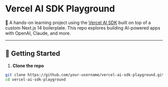 # Vercel AI SDK Playground

🧪 A hands-on learning project using the [Vercel AI SDK](https://sdk.vercel.ai) built on top of a custom Next.js 14 boilerplate. This repo explores building AI-powered apps with OpenAI, Claude, and more.

---

## 🚀 Getting Started

1. **Clone the repo**
```bash
git clone https://github.com/your-username/vercel-ai-sdk-playground.git
cd vercel-ai-sdk-playground
